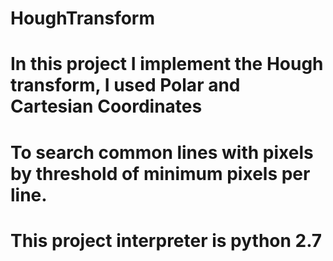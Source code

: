 # HoughTransform
# In this project I implement the Hough transform, I used Polar and Cartesian Coordinates
# To search common lines with pixels by threshold of minimum pixels per line.

# This project interpreter is python 2.7

